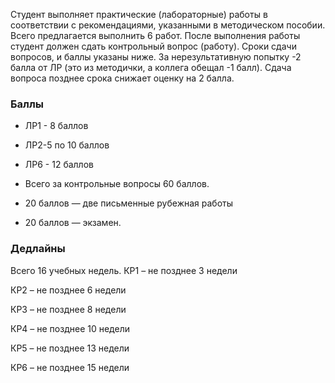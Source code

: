 Студент выполняет практические (лабораторные) работы в соответствии с рекомендациями,
указанными в методическом пособии. Всего предлагается выполнить 6 работ.
После выполнения работы студент должен сдать контрольный вопрос (работу).
Сроки сдачи вопросов, и баллы указаны ниже. За нерезультативную попытку -2 балла от ЛР
(это из методички, а коллега обещал -1 балл).
Сдача вопроса позднее срока снижает оценку на 2 балла.

### Баллы 

* ЛР1 - 8 баллов
* ЛР2-5 по 10 баллов
* ЛР6 - 12 баллов


* Всего за контрольные вопросы 60 баллов.
* 20 баллов — две письменные рубежная работы
* 20 баллов — экзамен.

### Дедлайны
Всего 16 учебных недель.
КР1 – не позднее 3 недели

КР2 – не позднее 6 недели

КР3 – не позднее 8 недели

КР4 – не позднее 10 недели

КР5 – не позднее 13 недели

КР6 – не позднее 15 недели

